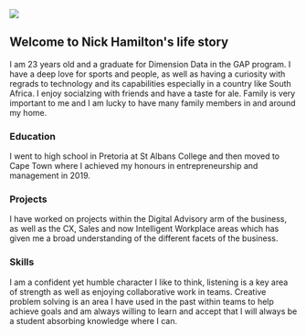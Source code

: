 ![](me.JPG) 
## Welcome to Nick Hamilton's life story 

I am 23 years old and a graduate for Dimension Data in the GAP program. I have a deep love for sports and people, as well as having a curiosity with regrads to technology and its capabilities especially in a country like South Africa. I enjoy socialzing with friends and have a taste for ale. Family is very important to me and I am lucky to have many family members in and around my home. 

### Education 
 I went to high school in Pretoria at St Albans College and then moved to Cape Town where I achieved my honours in entrepreneurship and management in 2019. 


### Projects

I have worked on projects within the Digital Advisory arm of the business, as well as the CX, Sales and now Intelligent Workplace areas which has given me a broad understanding of the different facets of the business. 

### Skills

I am a confident yet humble character I like to think, listening is a key area of strength as well as enjoying collaborative work in teams. Creative problem solving is an area I have used in the past within teams to help achieve goals and am always willing to learn and accept that I will always be a student absorbing knowledge where I can. 
